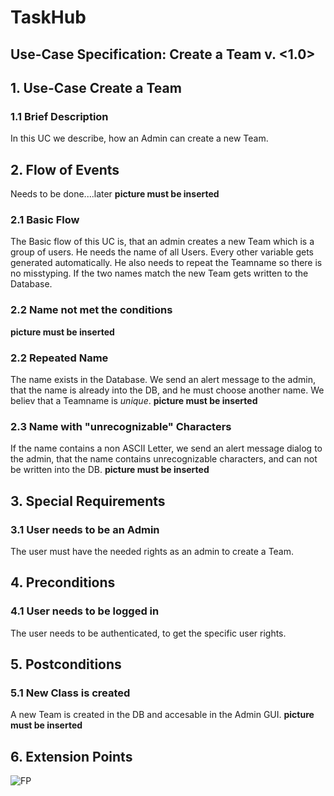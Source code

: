 # TaskHub
## Use-Case Specification: Create a Team  v. <1.0>

## 1. Use-Case Create a Team

### 1.1 Brief Description
In this UC we describe, how an Admin can create a new Team.

## 2. Flow of Events
Needs to be done....later
__picture must be inserted__

### 2.1 Basic Flow
The Basic flow of this UC is, that an admin creates a new Team which is a group of users. He needs the name of all Users. Every other variable gets generated automatically. He also needs to repeat the Teamname so there is no misstyping. If the two names match the new Team gets written to the Database.

### 2.2 Name not met the conditions
 __picture must be inserted__

### 2.2 Repeated Name
The name exists in the Database. We send an alert message to the admin, that the name is already into the DB, and he must choose another name. We believ that a Teamname is *unique*.
 __picture must be inserted__

### 2.3 Name with "unrecognizable" Characters
If the name contains a non ASCII Letter, we send an alert message dialog to the admin, that the name contains unrecognizable characters, and can not be written into the DB.
 __picture must be inserted__

## 3. Special Requirements
### 3.1 User needs to be an Admin
The user must have the needed rights as an admin to create a Team.

## 4. Preconditions
### 4.1 User needs to be logged in
The user needs to be authenticated, to get the specific user rights.

## 5. Postconditions
### 5.1 New Class is created
A new Team is created in the DB and accesable in the Admin GUI.
 __picture must be inserted__
  
## 6. Extension Points
![FP](https://raw.githubusercontent.com/Unk3wn/TaskHub---Documentation/main/UC/UCD/CreateAClass/FP_CreateAClass.png)
